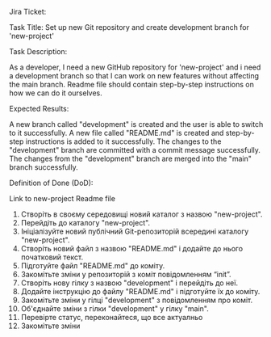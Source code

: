 Jira Ticket:

Task Title: Set up new Git repository and create development branch for 'new-project'

Task Description:

As a developer, I need a new GitHub repository for 'new-project' and i need a development branch so that I can work on new features without affecting the main branch. 
Readme file should contain step-by-step instructions on how we can do it ourselves.

Expected Results:

A new branch called "development" is created and the user is able to switch to it successfully.
A new file called "README.md" is created and step-by-step instructions is added to it successfully.
The changes to the "development" branch are committed with a commit message successfully.
The changes from the "development" branch are merged into the "main" branch successfully.


Definition of Done (DoD):

Link to new-project Readme file


1. Створіть в своєму середовищі новий каталог з назвою "new-project".
2. Перейдіть до каталогу "new-project".
3. Ініціалізуйте новий публічний Git-репозиторій всередині каталогу "new-project".
4. Створіть новий файл з назвою "README.md" і додайте до нього початковий текст.
5. Підготуйте файл "README.md" до коміту.
6. Закомітьте зміни у репозиторій з коміт повідомленням “init”.
7. Створіть нову гілку з назвою "development" і перейдіть до неї.
8. Додайте інструкцію до файлу "README.md" і підготуйте їх до коміту.
9. Закомітьте зміни у гілці "development" з повідомленням про коміт.
10. Об'єднайте зміни з гілки "development" у гілку "main".
11. Перевірте статус, переконайтеся, що все актуалньо
12. Закомітьте зміни

